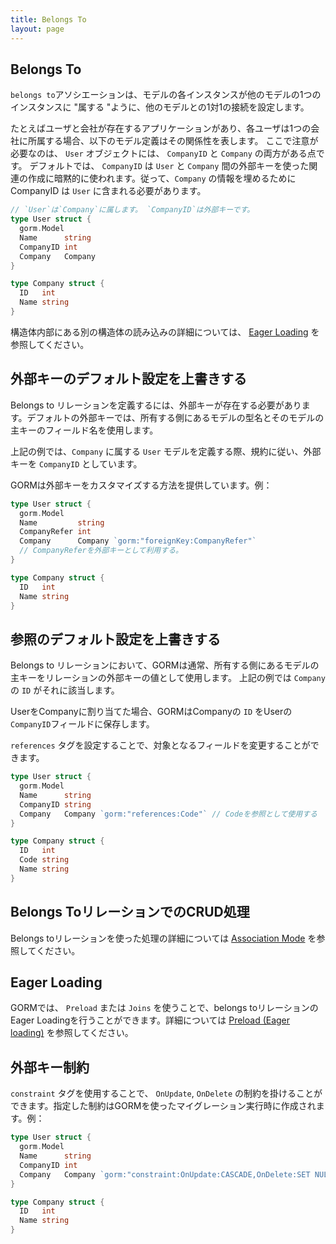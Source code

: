 ```yaml
---
title: Belongs To
layout: page
---
```


## Belongs To

`belongs to`アソシエーションは、モデルの各インスタンスが他のモデルの1つのインスタンスに "属する "ように、他のモデルとの1対1の接続を設定します。

たとえばユーザと会社が存在するアプリケーションがあり、各ユーザは1つの会社に所属する場合、以下のモデル定義はその関係性を表します。 ここで注意が必要なのは、 `User` オブジェクトには、 `CompanyID` と `Company` の両方がある点です。 デフォルトでは、 `CompanyID` は `User` と `Company` 間の外部キーを使った関連の作成に暗黙的に使われます。従って、`Company` の情報を埋めるためにCompanyID は `User` に含まれる必要があります。

```go
// `User`は`Company`に属します。 `CompanyID`は外部キーです。
type User struct {
  gorm.Model
  Name      string
  CompanyID int
  Company   Company
}

type Company struct {
  ID   int
  Name string
}
```

構造体内部にある別の構造体の読み込みの詳細については、 [Eager Loading](belongs_to.html#Eager-Loading) を参照してください。

## 外部キーのデフォルト設定を上書きする

Belongs to リレーションを定義するには、外部キーが存在する必要があります。デフォルトの外部キーでは、所有する側にあるモデルの型名とそのモデルの主キーのフィールド名を使用します。

上記の例では、`Company` に属する `User` モデルを定義する際、規約に従い、外部キーを `CompanyID` としています。

GORMは外部キーをカスタマイズする方法を提供しています。例：

```go
type User struct {
  gorm.Model
  Name         string
  CompanyRefer int
  Company      Company `gorm:"foreignKey:CompanyRefer"`
  // CompanyReferを外部キーとして利用する。
}

type Company struct {
  ID   int
  Name string
}
```

## 参照のデフォルト設定を上書きする

Belongs to リレーションにおいて、GORMは通常、所有する側にあるモデルの主キーをリレーションの外部キーの値として使用します。 上記の例では `Company` の `ID` がそれに該当します。

UserをCompanyに割り当てた場合、GORMはCompanyの `ID` をUserの `CompanyID`フィールドに保存します。

`references` タグを設定することで、対象となるフィールドを変更することができます。

```go
type User struct {
  gorm.Model
  Name      string
  CompanyID string
  Company   Company `gorm:"references:Code"` // Codeを参照として使用する
}

type Company struct {
  ID   int
  Code string
  Name string
}
```

## Belongs ToリレーションでのCRUD処理

Belongs toリレーションを使った処理の詳細については [Association Mode](associations.html#Association-Mode) を参照してください。

## Eager Loading

GORMでは、 `Preload` または `Joins` を使うことで、belongs toリレーションの Eager Loadingを行うことができます。詳細については [Preload (Eager loading)](preload.html) を参照してください。

## 外部キー制約

`constraint` タグを使用することで、 `OnUpdate`, `OnDelete` の制約を掛けることができます。指定した制約はGORMを使ったマイグレーション実行時に作成されます。例：

```go
type User struct {
  gorm.Model
  Name      string
  CompanyID int
  Company   Company `gorm:"constraint:OnUpdate:CASCADE,OnDelete:SET NULL;"`
}

type Company struct {
  ID   int
  Name string
}
```
